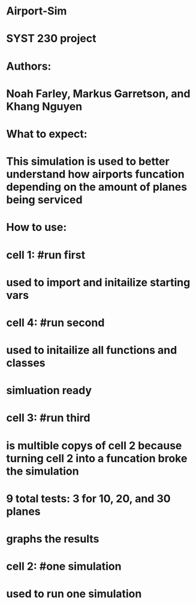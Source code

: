 # Airport-Sim

# SYST 230 project
# Authors:
# Noah Farley, Markus Garretson, and Khang Nguyen

# What to expect:
# This simulation is used to better understand how airports funcation depending on the amount of planes being serviced

# How to use:
# cell 1: #run first
#    used to import and initailize starting vars
# cell 4: #run second
#    used to initailize all functions and classes
# simluation ready
# cell 3: #run third
#    is multible copys of cell 2 because turning cell 2 into a funcation broke the simulation
#    9 total tests: 3 for 10, 20, and 30 planes
#    graphs the results
# cell 2: #one simulation
#    used to run one simulation
